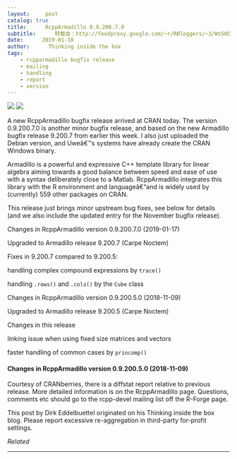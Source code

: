 ```yaml
---
layout:     post
catalog: true
title:      RcppArmadillo 0.9.200.7.0
subtitle:      转载自：http://feedproxy.google.com/~r/RBloggers/~3/Ws50OrtFgsQ/
date:      2019-01-18
author:      Thinking inside the box
tags:
    - rcpparmadillo bugfix release
    - mailing
    - handling
    - report
    - version
---
```







![](https://i2.wp.com/dirk.eddelbuettel.com/images/armadillo_logo_two.png?w=456)
![](https://i2.wp.com/dirk.eddelbuettel.com/images/armadillo_logo_two.png?w=456)


A new RcppArmadillo bugfix release arrived at CRAN today. The version 0.9.200.7.0 is another minor bugfix release, and based on the new Armadillo bugfix release 9.200.7 from earlier this week. I also just uploaded the Debian version, and Uweâ€™s systems have already create the CRAN Windows binary.

Armadillo is a powerful and expressive C++ template library for linear algebra aiming towards a good balance between speed and ease of use with a syntax deliberately close to a Matlab. RcppArmadillo integrates this library with the R environment and languageâ€“and is widely used by (currently) 559 other packages on CRAN.

This release just brings minor upstream bug fixes, see below for details (and we also include the updated entry for the November bugfix release).

> 
Changes in RcppArmadillo version 0.9.200.7.0 (2019-01-17)


Upgraded to Armadillo release 9.200.7 (Carpe Noctem)


Fixes in 9.200.7 compared to 9.200.5:


handling complex compound expressions by `trace()`


handling `.rows()` and `.cols()` by the `Cube` class




Changes in RcppArmadillo version 0.9.200.5.0 (2018-11-09)


Upgraded to Armadillo release 9.200.5 (Carpe Noctem)


Changes in this release


linking issue when using fixed size matrices and vectors


faster handling of common cases by `princomp()`






#### Changes in RcppArmadillo version 0.9.200.5.0 (2018-11-09)

Courtesy of CRANberries, there is a diffstat report relative to previous release. More detailed information is on the RcppArmadillo page. Questions, comments etc should go to the rcpp-devel mailing list off the R-Forge page.


This post by Dirk Eddelbuettel originated on his Thinking inside the box blog. Please report excessive re-aggregation in third-party for-profit settings.




*Related*








---
